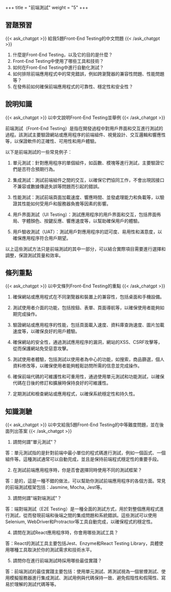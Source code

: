 +++
title = "前端測試"
weight = "5"
+++
## 習題預習
{{< ask_chatgpt >}}
給我5題Front-End Testing的中文問題
{{< /ask_chatgpt >}}



1. 什麼是Front-End Testing，以及它的目的是什麼？ 
2. Front-End Testing中使用了哪些工具和技術？ 
3. 如何在Front-End Testing中進行自動化測試？ 
4. 如何排除前端應用程式中的常見錯誤，例如跨瀏覽器的兼容性問題、性能問題等？ 
5. 在發佈前如何確保前端應用程式的可靠性、穩定性和安全性？   

## 說明知識
{{< ask_chatgpt >}}
以中文說明Front-End Testing並舉例
{{< /ask_chatgpt >}}



前端測試（Front-End Testing）是指在開發過程中對用戶界面和交互進行測試的過程。該測試主要驗證網站或應用程序的前端組件、視覺設計、交互邏輯和響應性等，以保證軟件的正確性、可用性和用戶體驗。

以下是前端測試的一些常見例子：

1. 單元測試：針對應用程序的單個組件，如函數、模塊等進行測試，主要驗證它們是否符合預期行為。

2. 集成測試：測試前端組件之間的交互，以確保它們協同工作，不會出現因接口不兼容或數據傳遞失誤等問題而引起的錯誤。

3. 性能測試：測試前端頁面加載速度、響應時間、並發處理能力和負載等，以驗證其性能如何受用戶和服務器負擔等因素的影響。

4. 用戶界面測試（UI Testing）：測試應用程序的用戶界面和交互，包括界面佈局、字體顏色、按鍵反應、響應速度等，以幫助確保用戶的體驗。

5. 用戶驗收測試（UAT）：測試用戶對應用程序的認可度、易用性和滿意度，以確保應用程序符合用戶期望。

以上這些測試方法只是前端測試的其中一部分，可以結合實際項目需要進行選擇和調整，保證測試質量和效率。   

## 條列重點
{{< ask_chatgpt >}}
以中文條列Front-End Testing的重點
{{< /ask_chatgpt >}}



1. 確保網站或應用程式在不同瀏覽器和裝置上的兼容性，包括桌面和手機設備。

2. 測試使用者介面的功能，包括按鈕、表單、頁面導航等，以確保使用者能夠如期完成操作。

3. 驗證網站或應用程序的性能，包括頁面載入速度、資料庫查詢速度、圖片加載速度等，以確保良好的用戶體驗。

4. 確保網站的安全性，通過測試應用程序的漏洞，網站的XSS、CSRF攻擊等，從而保護網站免受惡意攻擊。

5. 測試使用者體驗，包括測試以使用者為中心的功能，如搜索，商品篩選，個人資料修改等，以確保使用者能夠輕鬆訪問所需的信息並完成操作。

6. 確保前端代碼的可維護性和可重用性，通過使用單元測試和功能測試，以確保代碼在日後的修訂和擴展時保持良好的可維護性。

7. 定期測試和檢查網站或應用程式，以確保系統穩定性和持久性。   

## 知識測驗
{{< ask_chatgpt >}}
以中文給我5題Front-End Testing的中等難度問題，並在後面列出答案
{{< /ask_chatgpt >}}



1. 請問何謂"單元測試"？

答：單元測試指的是針對前端中最小單位的程式碼進行測試，例如一個函式、一個組件等。這種測試通常可以自動完成，並且是保持前端程式穩定性的重要手段。

2. 在測試前端應用程序時，你是否會選擇同時使用不同的測試框架？

答：是的，這是一種不錯的做法，可以幫助你測試前端應用程序的各個方面。常見的前端測試框架包括：Jasmine, Mocha, Jest等。

3. 請問何謂"端對端測試"？

答：端對端測試（E2E Testing）是一種全面的測試方式，用於對整個應用程式進行測試，從而發現前端和後端之間的集成問題和系統錯誤。這些測試可以使用Selenium, WebDriver和Protractor等工具自動完成，以確保程式的穩定性。

4. 請問在測試React應用程序時，你會用哪些測試工具？

答：React的測試工具主要包括Jest、Enzyme和React Testing Library，具體使用哪種工具取決於你的測試需求和技術水平。

5. 請問你在進行前端測試時採用哪些最佳實踐？

答：前端測試的最佳實踐主要包括：使用單元測試、將測試視為一個冒煙測試、使用模擬服務器進行集成測試、測試用例與代碼保持一致、避免假陰性和假陽性、寫易於理解的測試代碼等等。   

